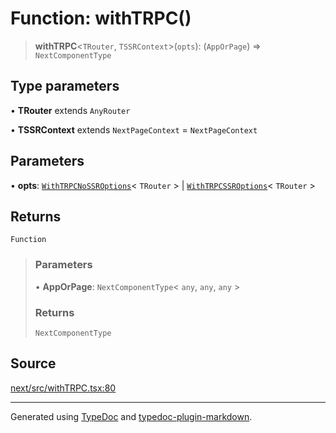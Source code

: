 # Function: withTRPC()

> **withTRPC**\<`TRouter`, `TSSRContext`\>(`opts`): (`AppOrPage`) => `NextComponentType`

## Type parameters

• **TRouter** extends `AnyRouter`

• **TSSRContext** extends `NextPageContext` = `NextPageContext`

## Parameters

• **opts**: [`WithTRPCNoSSROptions`](../interfaces/WithTRPCNoSSROptions.md)\< `TRouter` \> \| [`WithTRPCSSROptions`](../interfaces/WithTRPCSSROptions.md)\< `TRouter` \>

## Returns

`Function`

> ### Parameters
>
> • **AppOrPage**: `NextComponentType`\< `any`, `any`, `any` \>
>
> ### Returns
>
> `NextComponentType`
>

## Source

[next/src/withTRPC.tsx:80](https://github.com/trpc/trpc/blob/caccce64/packages/next/src/withTRPC.tsx#L80)

***

Generated using [TypeDoc](https://typedoc.org) and [typedoc-plugin-markdown](https://typedoc-plugin-markdown.org).
